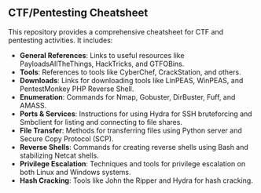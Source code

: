 ## CTF/Pentesting Cheatsheet

This repository provides a comprehensive cheatsheet for CTF and pentesting activities. It includes:

- **General References**: Links to useful resources like PayloadsAllTheThings, HackTricks, and GTFOBins.
- **Tools**: References to tools like CyberChef, CrackStation, and others.
- **Downloads**: Links for downloading tools like LinPEAS, WinPEAS, and PentestMonkey PHP Reverse Shell.
- **Enumeration**: Commands for Nmap, Gobuster, DirBuster, Fuff, and AMASS.
- **Ports & Services**: Instructions for using Hydra for SSH bruteforcing and Smbclient for listing and connecting to file shares.
- **File Transfer**: Methods for transferring files using Python server and Secure Copy Protocol (SCP).
- **Reverse Shells**: Commands for creating reverse shells using Bash and stabilizing Netcat shells.
- **Privilege Escalation**: Techniques and tools for privilege escalation on both Linux and Windows systems.
- **Hash Cracking**: Tools like John the Ripper and Hydra for hash cracking.
